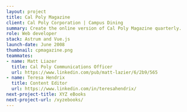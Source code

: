 ```yaml
---
layout: project
title: Cal Poly Magazine
client: Cal Poly Corporation | Campus Dining
summary: Create the online version of Cal Poly Magazine quarterly.
role: Web developer
stack: Astrum and Vue.js
launch-date: June 2008
thumbnail: cpmagazine.png
teammates:
- name: Matt Liazer
  title: Cal Poly Communications Officer
  url: https://www.linkedin.com/pub/matt-lazier/6/2b9/565
- name: Teresa Hendrix
  title: Content Editor
  url: https://www.linkedin.com/in/teresahendrix/
next-project-title: XYZ eBooks
next-project-url: /xyzebooks/
---
```


